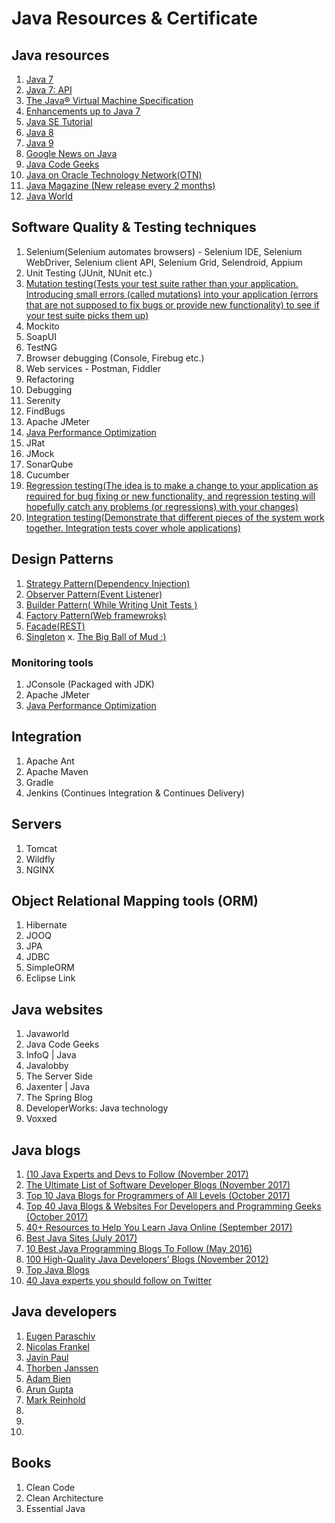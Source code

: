 # Java Resources & Certificate 

## Java resources
1. [Java 7](https://docs.oracle.com/javase/7/docs/)
  1. [Java 7: API](https://docs.oracle.com/javaee/7/api/)
  2. [The Java® Virtual Machine Specification](https://docs.oracle.com/javase/specs/jvms/se7/html/index.html)
  3. [Enhancements up to Java 7](https://docs.oracle.com/javase/7/docs/technotes/guides/language/enhancements.html)
  4. [Java SE Tutorial](https://docs.oracle.com/javase/tutorial/)
2. [Java 8](https://docs.oracle.com/javase/8/docs/)
3. [Java 9](https://docs.oracle.com/javase/9/docs/)
4. [Google News on Java](https://www.google.ie/search?q=java&safe=active&tbm=nws&cad=h)
5. [Java Code Geeks](http://www.javacodegeeks.com/)
6. [Java on Oracle Technology Network(OTN)](http://www.oracle.com/technetwork/java/index.html)
7. [Java Magazine (New release every 2 months)](http://www.oracle.com/technetwork/java/javamagazine/index.html)
8. [Java World](https://www.javaworld.com/)



## Software Quality & Testing techniques
1. Selenium(Selenium automates browsers) - Selenium IDE, Selenium WebDriver, Selenium client API, Selenium Grid, Selendroid, Appium
2. Unit Testing (JUnit, NUnit etc.)
3. [Mutation testing(Tests your test suite rather than your application. Introducing small errors (called mutations) into your application (errors that are not supposed to fix bugs or provide new functionality) to see if your test suite picks them up)](https://en.wikipedia.org/wiki/Mutation_testing)
4. Mockito
5. SoapUI
6. TestNG
7. Browser debugging (Console, Firebug etc.)
8. Web services - Postman, Fiddler
9. Refactoring
10. Debugging  
11. Serenity
12. FindBugs
13. Apache JMeter
14. [Java Performance Optimization](https://dzone.com/refcardz/java-performance-optimization)
15. JRat
16. JMock
17. SonarQube
18. Cucumber
19. [Regression testing(The idea is to make a change to your application as required for bug fixing or new functionality, and regression testing will hopefully catch any problems (or regressions) with your changes)](https://en.wikipedia.org/wiki/Regression_testing)
20. [Integration testing(Demonstrate that different pieces of the system work together. Integration tests cover whole applications)](https://en.wikipedia.org/wiki/Integration_testing)



## Design Patterns
1. [Strategy Pattern(Dependency Injection)](https://dzone.com/articles/java-the-strategy-pattern)
2. [Observer Pattern(Event Listener)](https://dzone.com/articles/the-observer-pattern-using-modern-java)
3. [Builder Pattern( While Writing Unit Tests )](https://stackoverflow.com/questions/5007355/builder-pattern-in-effective-java)
4. [Factory Pattern(Web framewroks)](https://dzone.com/articles/java-the-factory-pattern)
5. [Facade(REST)](https://dzone.com/articles/design-patterns-uncovered-1)
6. [Singleton](https://stackoverflow.com/questions/70689/what-is-an-efficient-way-to-implement-a-singleton-pattern-in-java)
x. [The Big Ball of Mud :)](https://en.wikipedia.org/wiki/Big_ball_of_mud)



### Monitoring tools
1. JConsole (Packaged with JDK)
2. Apache JMeter
3. [Java Performance Optimization](https://dzone.com/refcardz/java-performance-optimization)



## Integration 
1. Apache Ant 
2. Apache Maven 
3. Gradle
4. Jenkins (Continues Integration & Continues Delivery)



## Servers
1. Tomcat
2. Wildfly
3. NGINX



## Object Relational Mapping tools (ORM)
1. Hibernate
2. JOOQ
3. JPA
4. JDBC
5. SimpleORM
6. Eclipse Link




## Java websites
1. Javaworld
2. Java Code Geeks
3. InfoQ | Java
4. Javalobby
5. The Server Side
6. Jaxenter | Java
7. The Spring Blog
8. DeveloperWorks: Java technology
9. Voxxed



## Java blogs
1. [(10 Java Experts and Devs to Follow (November 2017)](https://dzone.com/articles/10-java-experts-and-developers-to-follow-on-social)
2. [The Ultimate List of Software Developer Blogs (November 2017)](https://simpleprogrammer.com/2017/11/01/ultimate-list-software-developer-blogs#a8)
3. [Top 10 Java Blogs for Programmers of All Levels (October 2017)](https://stackify.com/java-blogs-for-programmers-of-all-levels/)
4. [Top 40 Java Blogs & Websites For Developers and Programming Geeks (October 2017)](https://blog.feedspot.com/java_blogs/)
5. [40+ Resources to Help You Learn Java Online (September 2017)](https://www.simplilearn.com/resources-to-learn-java-programming-article)
6. [Best Java Sites (July 2017)](http://www.baeldung.com/java-blogs)
7. [10 Best Java Programming Blogs To Follow (May 2016)](http://codecondo.com/10-best-java-programming-blogs-to-follow/)
8. [100 High-Quality Java Developers’ Blogs (November 2012)](https://www.programcreek.com/2012/11/top-100-java-developers-blogs/)
9. [Top Java Blogs](https://www.topjavablogs.com/blogs)
10. [40 Java experts you should follow on Twitter](https://techbeacon.com/java-leaders-you-should-follow-twitter)



## Java developers
1. [Eugen Paraschiv](http://www.baeldung.com/)
2. [Nicolas Frankel](http://blog.frankel.ch)
3. [Javin Paul]()
4. [Thorben Janssen]()
4. [Adam Bien]()
4. [Arun Gupta]()
4. [Mark Reinhold]()
4. []()
4. []()
4. []()



## Books
1. Clean Code
2. Clean Architecture
3. Essential Java




    
    
    
    
    
    
    
    
    

